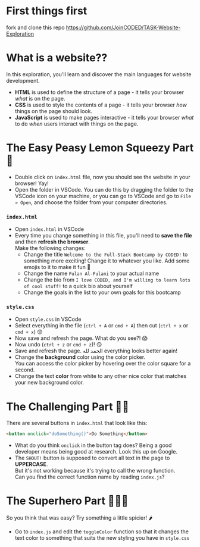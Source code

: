 # First things first 
fork and clone this repo https://github.com/JoinCODED/TASK-Website-Exploration

# What is a website??

In this exploration, you'll learn and discover the main languages for website development.

* **HTML** is used to define the structure of a page - it tells your browser _what_ is on the page.
* **CSS** is used to style the contents of a page - it tells your browser _how_ things on the page should look.
* **JavaScript** is used to make pages interactive - it tells your browser _what_ to do _when_ users interact with things on the page.

# The Easy Peasy Lemon Squeezy Part 🍋

* Double click on `index.html` file, now you should see the website in your browser! Yay!
* Open the folder in VSCode. You can do this by dragging the folder to the VSCode icon on your machine, or you can go to VSCode and go to `File > Open`, and choose the folder from your computer directories.

### `index.html`

* Open `index.html` in VSCode
* Every time you change something in this file, you'll need to **save the file** and then **refresh the browser**.  
Make the following changes:
  * Change the title `Welcome to the Full-Stack Bootcamp by CODED!` to something more exciting! Change it to whatever you like. Add some emojis to it to make it fun 🥰
  * Change the name `Fulan Al-Fulani` to your actual name
  * Change the bio from `I love CODED, and I'm willing to learn lots of cool stuff!` to a quick bio about yourself
  * Change the goals in the list to your own goals for this bootcamp

### `style.css`

* Open `style.css` in VSCode
* Select everything in the file (`ctrl + A` or `cmd + A`) then cut (`ctrl + x` or `cmd + x`) 😙
* Now save and refresh the page. What do you see?! 😱
* Now undo (`ctrl + z` or `cmd + z`)! 😏
* Save and refresh the page. الحمد لله everything looks better again!
* Change the **background** color using the color picker.  
  You can access the color picker by hovering over the color square for a second. 
* Change the text **color** from white to any other nice color that matches your new background color.

# The Challenging Part 🤼‍♀️

There are several buttons in `index.html` that look like this:

```html
<button onclick="doSomething()">Do Something</button>
```

* What do you think `onclick` in the button tag does? Being a good developer means being good at research. Look this up on Google.
* The `SHOUT!` button is supposed to convert all text in the page to **UPPERCASE**.  
  But it's not working because it's trying to call the wrong function.  
  Can you find the correct function name by reading `index.js`?

# The Superhero Part 🦸🏻‍♂️

So you think that was easy? Try something a little spicier! 🌶

* Go to `index.js` and edit the `toggleColor` function so that it changes the text color to something that suits the new styling you have in `style.css`
